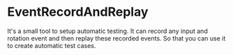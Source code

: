 EventRecordAndReplay
====================

It's a small tool to setup automatic testing. It can record any input and rotation event and then replay these recorded events. So that you can use it to create automatic test cases.
